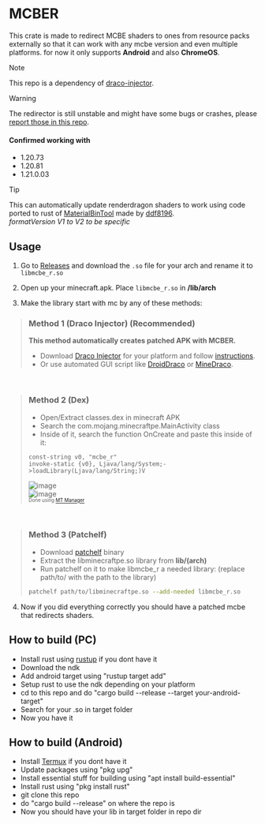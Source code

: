 # MCBER
This crate is made to redirect MCBE shaders to ones from resource packs externally so that it can work with any mcbe version and even multiple platforms.
for now it only supports **Android** and also **ChromeOS**.

> [!NOTE]
> This repo is a dependency of [draco-injector](https://github.com/mcbegamerxx954/draco-injector).<br>

> [!WARNING]
> The redirector is still unstable and might have some bugs or crashes, please [report those in this repo](https://github.com/mcbegamerxx954/mcbe_shader_redirector/issues).

#### Confirmed working with
+ 1.20.73
+ 1.20.81
+ 1.21.0.03

>[!TIP]
> This can automatically update renderdragon shaders to work using code ported to rust of [MaterialBinTool](https://github.com/ddf8196/MaterialBinTool) made by [ddf8196](https://github.com/ddf8196).<br>*formatVersion V1 to V2 to be specific*

## Usage
1. Go to [Releases](https://github.com/mcbegamerxx954/mcbe_shader_redirector/releases/latest) and download the `.so` file for your arch and rename it to `libmcbe_r.so`

2. Open up your minecraft.apk. Place `libmcbe_r.so` in **/lib/arch**

3. Make the library start with mc by any of these methods:

> ### Method 1 (Draco Injector) (Recommended)
> **This method automatically creates patched APK with MCBER.**
> + Download [Draco Injector](https://github.com/mcbegamerxx954/draco-injector/releases/tag/v0.1.7) for your platform and follow [instructions](https://github.com/Sparklight77/DroidDraco).
> + Or use automated GUI script like [DroidDraco](https://github.com/Sparklight77/DroidDraco) or [MineDraco](https://github.com/CallMeSoumya2063/MineDraco).

<br>

> ### Method 2 (Dex)
> + Open/Extract classes.dex in minecraft APK
> + Search the com.mojang.minecraftpe.MainActivity class 
> + Inside of it, search the function OnCreate and paste this inside of it:
> ```smali
> const-string v0, "mcbe_r"
> invoke-static {v0}, Ljava/lang/System;->loadLibrary(Ljava/lang/String;)V
> ```
> ![image](https://github.com/mcbegamerxx954/mcbe_shader_redirector/assets/40156662/10606e03-4d63-4533-89f3-b8a392cd5ef1)<br>
> ![image](https://github.com/mcbegamerxx954/mcbe_shader_redirector/assets/40156662/5b9ab661-c54f-4982-9baf-4ad4b3006a4b)<br>
> <sup><sub>Done using [MT Manager](https://mt2.cn/download/)</sub></sup>

<br>

> ### Method 3 (Patchelf)
> + Download [patchelf](https://github.com/NixOS/patchelf/releases/latest) binary
> + Extract the libminecraftpe.so library from **lib/(arch)**
> + Run patchelf on it to make libmcbe_r a needed library:
> (replace path/to/ with the path to the library)
> ```bash
> patchelf path/to/libminecraftpe.so --add-needed libmcbe_r.so
> ```

4. Now if you did everything correctly you should have a patched mcbe that redirects shaders.

## How to build (PC)
+ Install rust using [rustup](https://rustup.rs/) if you dont have it 
+ Download the ndk
+ Add android target using "rustup target add"
+ Setup rust to use the ndk depending on your platform
+ cd to this repo and do "cargo build --release --target your-android-target"
+ Search for your .so in target folder
+ Now you have it

## How to build (Android)
+ Install [Termux](https://f-droid.org/en/packages/com.termux/) if you dont have it
+ Update packages using "pkg upg"
+ Install essential stuff for building using "apt install build-essential"
+ Install rust using "pkg install rust"
+ git clone this repo
+ do "cargo build --release" on where the repo is
+ Now you should have your lib in target folder in repo dir
